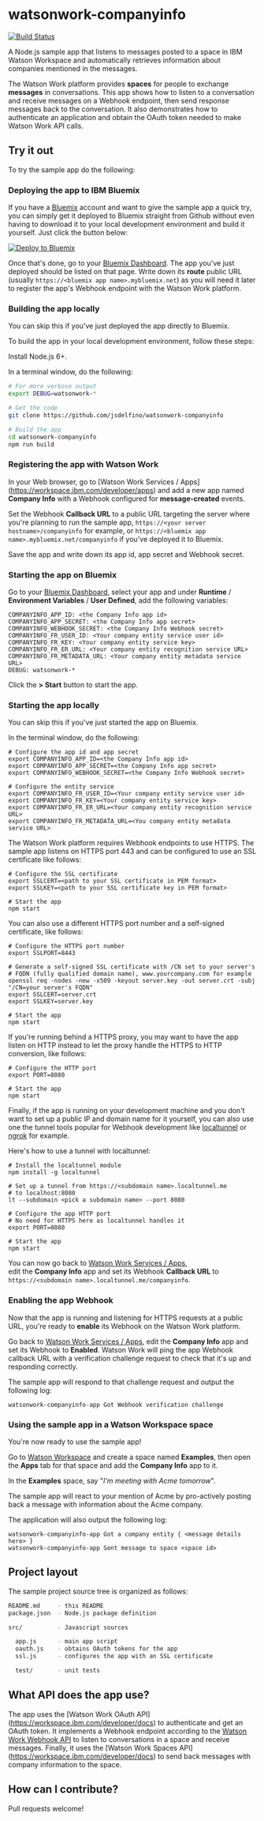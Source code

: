 # watsonwork-companyinfo

[![Build Status](https://travis-ci.org/jsdelfino/watsonwork-companyinfo.svg)](https://travis-ci.org/jsdelfino/watsonwork-companyinfo)

A Node.js sample app that listens to messages posted to a space in IBM Watson
Workspace and automatically retrieves information about companies mentioned
in the messages.

The Watson Work platform provides **spaces** for people to exchange
**messages** in conversations. This app shows how to listen to a conversation
and receive messages on a Webhook endpoint, then send response messages back
to the conversation. It also demonstrates how to authenticate an application
and obtain the OAuth token needed to make Watson Work API calls.

## Try it out

To try the sample app do the following:

### Deploying the app to IBM Bluemix

If you have a [Bluemix](https://bluemix.net)  account and want to give the
sample app a quick try, you can simply get it deployed to Bluemix straight
from Github without even having to download it to your local development
environment and build it yourself. Just click the button below:

[![Deploy to Bluemix](https://bluemix.net/deploy/button.png)](https://bluemix.net/deploy?repository=https://github.com/jsdelfino/watsonwork-companyinfo&branch=master)

Once that's done, go to your
[Bluemix Dashboard](https://console.ng.bluemix.net/dashboard/cf-apps). The
app you've just deployed should be listed on that page. Write down its
**route** public URL (usually `https://<bluemix app name>.mybluemix.net`)
as you will need it later to register the app's Webhook endpoint with
the Watson Work platform.

### Building the app locally

You can skip this if you've just deployed the app directly to Bluemix.

To build the app in your local development environment, follow these steps:

Install Node.js 6+.

In a terminal window, do the following:
```sh
# For more verbose output
export DEBUG=watsonwork-*

# Get the code
git clone https://github.com/jsdelfino/watsonwork-companyinfo

# Build the app
cd watsonwork-companyinfo
npm run build
```

### Registering the app with Watson Work

In your Web browser, go to [Watson Work Services / Apps]
(https://workspace.ibm.com/developer/apps) and add a new app named
**Company Info** with a Webhook configured for **message-created**
events.

Set the Webhook **Callback URL** to a public URL targeting the server where
you're planning to run the sample app,
`https://<your server hostname>/companyinfo` for example, or
`https://<bluemix app name>.mybluemix.net/companyinfo` if you've deployed it
to Bluemix.

Save the app and write down its app id, app secret and Webhook secret.

### Starting the app on Bluemix

Go to your
[Bluemix Dashboard](https://console.ng.bluemix.net/dashboard/cf-apps),
select your app and under **Runtime** / **Environment Variables** /
**User Defined**, add the following variables:

```
COMPANYINFO_APP_ID: <the Company Info app id>                                      
COMPANYINFO_APP_SECRET: <the Company Info app secret>                              
COMPANYINFO_WEBHOOK_SECRET: <the Company Info Webhook secret>
COMPANYINFO_FR_USER_ID: <Your company entity service user id>
COMPANYINFO_FR_KEY: <Your company entity service key>
COMPANYINFO_FR_ER_URL: <Your company entity recognition service URL>
COMPANYINFO_FR_METADATA_URL: <Your company entity metadata service URL>
DEBUG: watsonwork-*
```

Click the **> Start** button to start the app.

### Starting the app locally

You can skip this if you've just started the app on Bluemix.

In the terminal window, do the following:
```
# Configure the app id and app secret
export COMPANYINFO_APP_ID=<the Company Info app id>
export COMPANYINFO_APP_SECRET=<the Company Info app secret>
export COMPANYINFO_WEBHOOK_SECRET=<the Company Info Webhook secret>

# Configure the entity service
export COMPANYINFO_FR_USER_ID=<Your company entity service user id>
export COMPANYINFO_FR_KEY=<Your company entity service key>
export COMPANYINFO_FR_ER_URL=<Your company entity recognition service URL>
export COMPANYINFO_FR_METADATA_URL=<You company entity metadata service URL>
```

The Watson Work platform requires Webhook endpoints to use HTTPS. The
sample app listens on HTTPS port 443 and can be configured to use an SSL
certificate like follows:
```
# Configure the SSL certificate
export SSLCERT=<path to your SSL certificate in PEM format>
export SSLKEY=<path to your SSL certificate key in PEM format>

# Start the app
npm start
```

You can also use a different HTTPS port number and a self-signed certificate,
like follows:
```
# Configure the HTTPS port number
export SSLPORT=8443

# Generate a self-signed SSL certificate with /CN set to your server's
# FQDN (fully qualified domain name), www.yourcompany.com for example
openssl req -nodes -new -x509 -keyout server.key -out server.crt -subj "/CN=your server's FQDN"
export SSLCERT=server.crt
export SSLKEY=server.key

# Start the app
npm start
```

If you're running behind a HTTPS proxy, you may want to have the app listen
on HTTP instead to let the proxy handle the HTTPS to HTTP conversion, like
follows:
```
# Configure the HTTP port
export PORT=8080

# Start the app
npm start
```

Finally, if the app is running on your development machine and you don't
want to set up a public IP and domain name for it yourself, you can also
use one the tunnel tools popular for Webhook development like
[localtunnel](https://localtunnel.github.io/www/) or
[ngrok](https://ngrok.com) for example.

Here's how to use a tunnel with localtunnel:

```
# Install the localtunnel module
npm install -g localtunnel

# Set up a tunnel from https://<subdomain name>.localtunnel.me
# to localhost:8080
lt --subdomain <pick a subdomain name> --port 8080

# Configure the app HTTP port
# No need for HTTPS here as localtunnel handles it
export PORT=8080

# Start the app
npm start
```

You can now go back to
[Watson Work Services / Apps](https://workspace.ibm.com/developer/apps),  
edit the **Company Info** app and set its Webhook **Callback URL** to
`https://<subdomain name>.localtunnel.me/companyinfo`.

### Enabling the app Webhook

Now that the app is running and listening for HTTPS requests at a public URL,
you're ready to **enable** its Webhook on the Watson Work platform.

Go back to
[Watson Work Services / Apps](https://workspace.ibm.com/developer/apps),
edit the **Company Info** app and set its Webhook to **Enabled**. Watson Work
will ping the app Webhook callback URL with a verification challenge request
to check that it's up and responding correctly.

The sample app will respond to that challenge request and output the
following log:
```
watsonwork-companyinfo-app Got Webhook verification challenge
```

### Using the sample app in a Watson Workspace space

You're now ready to use the sample app!

Go to [Watson Workspace](https://workspace.ibm.com) and create a space
named **Examples**, then open the **Apps** tab for that space and add the
**Company Info** app to it.

In the **Examples** space, say "*I'm meeting with Acme tomorrow*".

The sample app will react to your mention of Acme by pro-actively posting
back a message with information about the Acme company.

The application will also output the following log:
```
watsonwork-companyinfo-app Got a company entity { <message details here> }
watsonwork-companyinfo-app Sent message to space <space id>
```

## Project layout

The sample project source tree is organized as follows:

```sh
README.md     - this README
package.json  - Node.js package definition

src/          - Javascript sources

  app.js      - main app script
  oauth.js    - obtains OAuth tokens for the app
  ssl.js      - configures the app with an SSL certificate

  test/       - unit tests
```

## What API does the app use?

The app uses the [Watson Work OAuth API]
(https://workspace.ibm.com/developer/docs) to authenticate and get an
OAuth token. It implements a Webhook endpoint according to the
[Watson Work Webhook API](https://workspace.ibm.com/developer/docs) to
listen to conversations in a space and receive messages. Finally, it uses
the [Watson Work Spaces API] (https://workspace.ibm.com/developer/docs) to
send back messages with company information to the space.

## How can I contribute?

Pull requests welcome!

